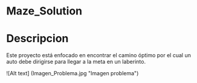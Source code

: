 # Maze_Solution

Descripcion
=====================
Este proyecto está enfocado en encontrar el camino óptimo por el cual un auto debe dirigirse para llegar a la meta en un laberinto. 

![Alt text] (Imagen_Problema.jpg "Imagen problema")
